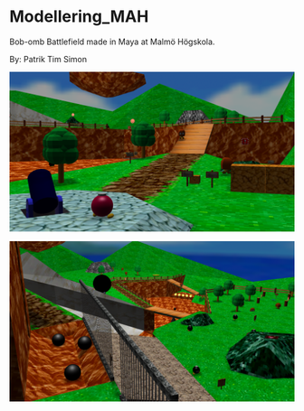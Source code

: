 ﻿# Modellering_MAH

Bob-omb Battlefield made in Maya at Malmö Högskola.

By:
Patrik
Tim
Simon

![ScreenShot](https://raw.githubusercontent.com/ThaH3lper/Modellering_MAH/master/Bomb%20omb%20battlefield/images/StartOverview.png)

![ScreenShot](https://raw.githubusercontent.com/ThaH3lper/Modellering_MAH/master/Bomb%20omb%20battlefield/images/RollingStones.png)

